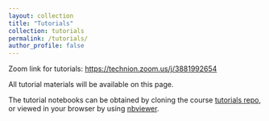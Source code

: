 ```yaml
---
layout: collection
title: "Tutorials"
collection: tutorials
permalink: /tutorials/
author_profile: false
---
```

Zoom link for tutorials: https://technion.zoom.us/j/3881992654


All tutorial materials will be available on this page.

The tutorial notebooks can be obtained by cloning the course [tutorials
repo](https://github.com/vistalab-technion/cs236781-tutorials), or viewed in
your browser by using
[nbviewer](https://nbviewer.jupyter.org/github/vistalab-technion/cs236781-tutorials/tree/master/).
